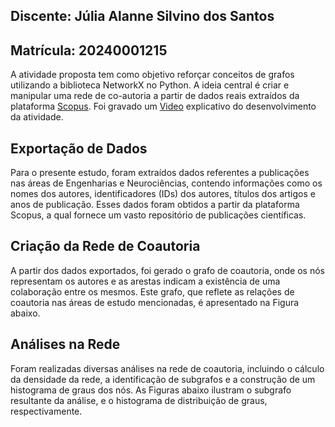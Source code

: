  Discente: Júlia Alanne Silvino dos Santos 
 --
 Matrícula: 20240001215
-
A atividade proposta tem como objetivo reforçar conceitos de grafos utilizando a biblioteca NetworkX no Python. A ideia central é criar e manipular uma rede de co-autoria a partir de dados reais extraídos da plataforma [Scopus](https://www.scopus.com/search/form.uri?display=basic&zone=header&origin=#basic). Foi gravado um [Video](https://www.loom.com/share/d3346e4ab7ac446994c58745e77f8a41?sid=465cb22d-eb6c-44eb-a612-ee30a220c16b) explicativo do desenvolvimento da atividade.

 Exportação de Dados
  -
Para o presente estudo, foram extraídos dados referentes a publicações nas áreas de Engenharias e Neurociências, contendo informações como os nomes dos autores, identificadores (IDs) dos autores, títulos dos artigos e anos de publicação. Esses dados foram obtidos a partir da plataforma Scopus, a qual fornece um vasto repositório de publicações científicas.

Criação da Rede de Coautoria
-
A partir dos dados exportados, foi gerado o grafo de coautoria, onde os nós representam os autores e as arestas indicam a existência de uma colaboração entre os mesmos. Este grafo, que reflete as relações de coautoria nas áreas de estudo mencionadas, é apresentado na Figura abaixo.

Análises na Rede
--
Foram realizadas diversas análises na rede de coautoria, incluindo o cálculo da densidade da rede, a identificação de subgrafos e a construção de um histograma de graus dos nós. As Figuras abaixo ilustram o subgrafo resultante da análise, e o histograma de distribuição de graus, respectivamente.

